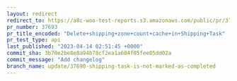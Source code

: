 ```yaml
---
layout: redirect
redirect_to: https://a8c-woo-test-reports.s3.amazonaws.com/public/pr/37693/api/index.html
pr_number: 37693
pr_title_encoded: "Delete+shipping+zone+count+cache+in+Shipping+Task"
pr_test_type: api
last_published: "2023-04-14 02:51:45 +0000"
commit_sha: 3b70e2be8e8a94b78cf2ea1a604f05fee05dd02a
commit_message: "Add changelog"
branch_name: update/37690-shipping-task-is-not-marked-as-completed
---
```

